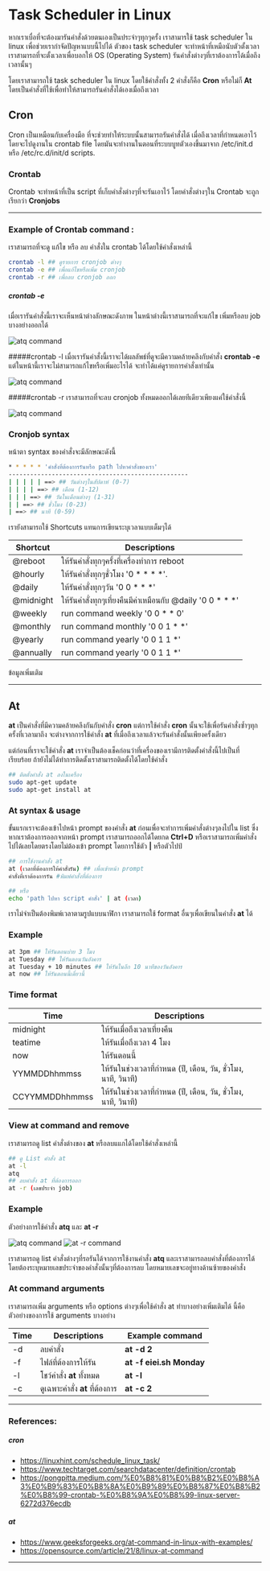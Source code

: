 # Task Scheduler in Linux


หากเราเบื่อที่จะต้องมารันคำสั่งด้วยตนเองเป็นประจำๆทุกๆครั้ง เราสามารใช้ task scheduler ใน linux เพื่อช่วยเรากำจัดปัญหาแบบนี้ไปได้ ตัวของ task scheduler จะทำหน้าที่เหมือนับตัวตั้งเวลา เราสามารถที่จะตั้งเวลาเพื่อบอกให้ OS (Operating System) รันคำสั่งต่างๆที่เราต้องการได้เมื่อถึงเวลานั้นๆ


โดยเราสามารถใช้ task scheduler ใน linux โดยใช้คำสั่งทั้ง 2 คำสั่งก็คือ **Cron** หรือไม่ก็ **At** โดยเป็นคำสั่งที่ใช้เพื่อทำให้สามารถรันคำสั่งได้เองเมื่อถึงเวลา

## Cron

Cron เป็นเหมือนกับเครื่องมือ ที่จะช่วยทำให้ระบบนั้นสามารถรันคำสั่งได้ เมื่อถึงเวลาที่กำหนดเอาไว้โดยจะไปดูงานใน crontab file โดยมันจะทำงานในตอนที่ระบบบูทตัวเองขึ้นมาจาก /etc/init.d หรือ /etc/rc.d/init/d scripts.

### Crontab

Crontab จะทำหน้าที่เป็น script ที่เก็บคำสั่งต่างๆที่จะรันเอาไว้ โดยคำสั่งต่างๆใน Crontab จะถูกเรียกว่า **Cronjobs**


-----------------------------------------

### Example of Crontab command :

เราสามารถที่จะดู แก้ไข หรือ ลบ คำสั่งใน crontab ได้โดยใช้คำสั่งเหล่านี้
   ```bash
   crontab -l ## ดูรายการ cronjob ต่างๆ
   crontab -e ## เพื่อแก้ไขหรือเพิ่ม cronjob
   crontab -r ## เพื่อลบ cronjob ออก
   ```

##### crontab -e
เมื่อเรารันคำสั่งนี้เราจะเห็นหน้าต่างลักษณะดังภาพ ในหน้าต่างนี้เราสามารถที่จะแก้ไข เพิ่มหรือลบ job บางอย่างออกได้


![atq command](/cron%20command%20-e.png)

#####crontab -l
เมื่อเรารันคำสั่งนี้เราจะได้ผลลัพธ์ที่ดูจะมีความคล้ายคลึงกับคำสั่ง **crontab -e** แต่ในหน้านี้เราจะไม่สามารถแก้ไขหรือเพิ่มอะไรได้ จะทำได้แค่ดูรายการคำสั่งเท่านั้น


![atq command](/cron%20command%20-l.png)

#####crontab -r
เราสามารถที่จะลบ cronjob ทั้งหมดออกได้เลยทีเดียวเพียงแค่ใช้คำสั่งนี้

![atq command](/cron%20command%20-r.png)

### Cronjob syntax
หน้าตา syntax ของคำสั่งจะมีลักษณะดังนี้ 

   ```bash
   * * * * * 'คำสั่งที่ต้องการรันหรือ path ไปหาคำสั่งของเรา'
   --------------------------------------------------
   | | | | | ==> ## วันต่างๆในสัปดาห์ (0-7)
   | | | | ==> ## เดือน (1-12)
   | | | ==> ## วันในเดือนต่างๆ (1-31)
   | | ==> ## ชั่วโมง (0-23)
   | ==> ## นาที (0-59)
   ```
เรายังสามารถใช้ Shortcuts แทนการเขียนระบุเวลาแบบเต็มๆได้

   | Shortcut | Descriptions | 
   |----------|-------------|
   @reboot | ให้รันคำสั่งทุกๆครั้งที่เครื่องทำการ reboot
   @hourly | ให้รันคำสั่งทุกๆชั่วโมง '0 * * * *'.
   @daily  | ให้รันคำสั่งทุกๆวัน '0 0 * * *'
   @midnight | ให้รันคำสั่งทุกๆเที่ยงคืนมีค่าเหมือนกับ @daily '0 0 * * *'
   @weekly | run command weekly '0 0 * * 0'
   @monthly | run command monthly '0 0 1 * *'
   @yearly | run command yearly '0 0 1 1 *'
   @annually | run command yearly '0 0 1 1 *'

ข้อมูลเพิ่มเติม

--------------------------------
## At
**at** เป็นคำสั่งที่มีความคล้ายคลึงกันกับคำสั่ง **cron** แต่การใช้คำสั่ง **cron** นั้นจะใช้เพื่อรันคำสั่งซ้ำๆทุกครั้งที่เวลามาถึง จะต่างจากการใช้คำสั่ง **at** ที่เมื่อถึงเวลาแล้วจะรันคำสั่งนั้นเพียงครั้งเดียว


แต่ก่อนที่เราจะใช้คำสั่ง **at** เราจำเป็นต้องเช็คก่อนว่าที่เครื่องของเรามีการติดตั้งคำสั่งนี้ไปเป็นที่เรียบร้อย ถ้ายังไม่ได้ทำการติดตั้งเราสามารถติดตั้งได้โดยใช้คำสั่ง

   ```bash
   ## ติดตั้งคำสั่ง at ลงในเครื่อง
   sudo apt-get update
   sudo apt-get install at
   ```
### At syntax & usage 
ขั้นแรกเราจะต้องเข้าไปหน้า prompt ของคำสั่ง **at** ก่อนเพื่อจะทำการเพิ่มคำสั่งต่างๆลงไปใน list ซึ่งหากเราต้องการออกจากหน้า prompt เราสามารถออกได้โดยกด **Ctrl+D** หรือเราสามารถเพิ่มคำสั่งไปได้เลยโดยตรงโดยไม่ต้องเข้า prompt โดยการใช้ตัว **|** หรือตัวไปป์

   ```bash
   ## การใช้งานคำสั่ง at
   at (เวลาที่ต้องการให้คำสั่งรัน) ## เพื่อเข้าหน้า prompt
   คำสั่งที่เราต้องการรัน #พิมพ์คำสั่งที่ต้องการ

   ## หรือ
   echo 'path ไปหา script คำสั่ง' | at (เวลา)
   ```
เราไม่จำเป็นต้องพิมพ์เวลาตามรูปแบบนาฬิกา เราสามารถใช้ format อื่นๆเพื่อเขียนในคำสั่ง **at** ได้
### Example
   ```bash
   at 3pm ## ให้รันตอนบ่าย 3 โมง
   at Tuesday ## ให้รันตอนวันอังคาร
   at Tuesday + 10 minutes ## ให้รันในอีก 10 นาทีของวันอังคาร
   at now ## ให้รันตอนนี้เดี๋ยวนี้
   ```
### Time format
| Time | Descriptions | 
   |----------|-------------|
   midnight | ให้รันเมื่อถึงเวลาเที่ยงคืน
   teatime | ให้รันเมื่อถึงเวลา 4 โมง
   now | ให้รันตอนนี้
   YYMMDDhhmmss | ให้รันในช่วงเวลาที่กำหนด (ปี, เดือน, วัน, ชั่วโมง, นาที, วินาที)
  CCYYMMDDhhmmss | ให้รันในช่วงเวลาที่กำหนด (ปี, เดือน, วัน, ชั่วโมง, นาที, วินาที)

### View at command and remove
เราสามารถดู list คำสั่งต่างของ **at** หรือลบแแกได้โดยใช้คำสั่งเหล่านี้
   ```bash
   ## ดู List คำสั่ง at
   at -l
   atq
   ## ลบคำสั่ง at ที่ต้องการออก
   at -r (เลขประจำ job)
   ``` 
### Example
ตัวอย่างการใช้คำสั่ง **atq** และ **at -r**

![atq command](/atq%20command.png) ![at -r command](/at%20-r%20command.png)

เราสามารถดู list คำสั่งต่างๆที่รอรันได้จากการใช้งานคำสั่ง **atq** และเราสามารถลบคำสั่งที่ต้องการได้ โดยต้องระบุหมายเลขประจำของคำสั่งนั้นๆที่ต้องการลบ โดยหมายเลขจะอยู่ทางด้านซ้ายของคำสั่ง

### At command arguments
เราสามารถเพิ่ม arguments หรือ options ต่างๆเพื่อใช้คำสั่ง at ทำบางอย่างเพิ่มเติมได้
นี้คือตัวอย่างของการใช้ arguments บางอย่าง

| Time | Descriptions | Example command|
   |----------|-------------|------------|
   |-d         | ลบคำสั่ง | **at -d 2** |
   | -f        | ไฟล์ที่ต้องการให้รัน| **at -f eiei.sh Monday** |
   | -l        | โชว์คำสั่ง **at** ทั้งหมด | **at -l** |
   | -c        | ดูเฉพาะคำสั่ง **at** ที่ต้องการ | **at -c 2**|

---------------------------------

### References:
##### cron
- https://linuxhint.com/schedule_linux_task/
- https://www.techtarget.com/searchdatacenter/definition/crontab
- https://pongpitta.medium.com/%E0%B8%81%E0%B8%B2%E0%B8%A3%E0%B9%83%E0%B8%8A%E0%B9%89%E0%B8%87%E0%B8%B2%E0%B8%99-crontab-%E0%B8%9A%E0%B8%99-linux-server-6272d376ecdb
##### at
- https://www.geeksforgeeks.org/at-command-in-linux-with-examples/
- https://opensource.com/article/21/8/linux-at-command

-------------------------------------------------------











